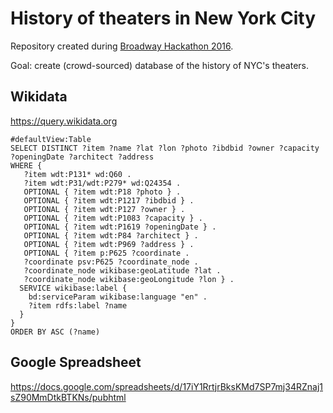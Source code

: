 # History of theaters in New York City

Repository created during [Broadway Hackathon 2016](http://www.nypl.org/blog/2016/02/19/announcing-broadway-hackathon).

Goal: create (crowd-sourced) database of the history of NYC's theaters.

## Wikidata

https://query.wikidata.org

```sparql
#defaultView:Table
SELECT DISTINCT ?item ?name ?lat ?lon ?photo ?ibdbid ?owner ?capacity ?openingDate ?architect ?address
WHERE {
   ?item wdt:P131* wd:Q60 .
   ?item wdt:P31/wdt:P279* wd:Q24354 .
   OPTIONAL { ?item wdt:P18 ?photo } .
   OPTIONAL { ?item wdt:P1217 ?ibdbid } .
   OPTIONAL { ?item wdt:P127 ?owner } .
   OPTIONAL { ?item wdt:P1083 ?capacity } .
   OPTIONAL { ?item wdt:P1619 ?openingDate } .
   OPTIONAL { ?item wdt:P84 ?architect } .
   OPTIONAL { ?item wdt:P969 ?address } .
   OPTIONAL { ?item p:P625 ?coordinate .
   ?coordinate psv:P625 ?coordinate_node .
   ?coordinate_node wikibase:geoLatitude ?lat .
   ?coordinate_node wikibase:geoLongitude ?lon } .
  SERVICE wikibase:label {
    bd:serviceParam wikibase:language "en" .
    ?item rdfs:label ?name
  }
}
ORDER BY ASC (?name)
```

## Google Spreadsheet

https://docs.google.com/spreadsheets/d/17iY1RrtjrBksKMd7SP7mj34RZnaj1sZ90MmDtkBTKNs/pubhtml
